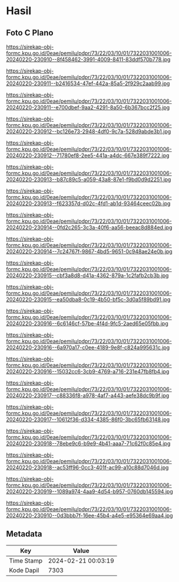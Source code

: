 # Hasil

## Foto C Plano

https://sirekap-obj-formc.kpu.go.id/0eae/pemilu/pdpr/73/22/03/10/01/7322031001006-20240220-230910--8f458462-3991-4009-8411-83ddf570b778.jpg

https://sirekap-obj-formc.kpu.go.id/0eae/pemilu/pdpr/73/22/03/10/01/7322031001006-20240220-230911--b2416534-47ef-442a-85a5-2f929c2aab99.jpg

https://sirekap-obj-formc.kpu.go.id/0eae/pemilu/pdpr/73/22/03/10/01/7322031001006-20240220-230911--e700dbef-9aa2-4291-8a50-6b367bcc2f25.jpg

https://sirekap-obj-formc.kpu.go.id/0eae/pemilu/pdpr/73/22/03/10/01/7322031001006-20240220-230912--bc126e73-2948-4df0-9c7a-528d9abde3b1.jpg

https://sirekap-obj-formc.kpu.go.id/0eae/pemilu/pdpr/73/22/03/10/01/7322031001006-20240220-230912--71780ef8-2ee5-441a-a4dc-667e389f7222.jpg

https://sirekap-obj-formc.kpu.go.id/0eae/pemilu/pdpr/73/22/03/10/01/7322031001006-20240220-230913--b87c89c5-a059-43a8-87e1-f9bd0d9d2251.jpg

https://sirekap-obj-formc.kpu.go.id/0eae/pemilu/pdpr/73/22/03/10/01/7322031001006-20240220-230913--f623357d-d02c-4fd1-ab1d-93464ceec02b.jpg

https://sirekap-obj-formc.kpu.go.id/0eae/pemilu/pdpr/73/22/03/10/01/7322031001006-20240220-230914--0fd2c265-3c3a-40f6-aa56-beeac8d884ed.jpg

https://sirekap-obj-formc.kpu.go.id/0eae/pemilu/pdpr/73/22/03/10/01/7322031001006-20240220-230914--7c24767f-9867-4bd5-9651-0c948ae24e0b.jpg

https://sirekap-obj-formc.kpu.go.id/0eae/pemilu/pdpr/73/22/03/10/01/7322031001006-20240220-230915--cbf3a8d8-d41a-4362-879a-1c2fafb2cb3b.jpg

https://sirekap-obj-formc.kpu.go.id/0eae/pemilu/pdpr/73/22/03/10/01/7322031001006-20240220-230915--ea50dba8-0c19-4b50-bf5c-3d0a5f89bd91.jpg

https://sirekap-obj-formc.kpu.go.id/0eae/pemilu/pdpr/73/22/03/10/01/7322031001006-20240220-230916--6c6146cf-57be-4f4d-9fc5-2aed65e05fbb.jpg

https://sirekap-obj-formc.kpu.go.id/0eae/pemilu/pdpr/73/22/03/10/01/7322031001006-20240220-230916--6a970a17-c0ee-4189-9e8f-c824a995631c.jpg

https://sirekap-obj-formc.kpu.go.id/0eae/pemilu/pdpr/73/22/03/10/01/7322031001006-20240220-230916--15032cc6-3cb9-4769-a716-231e47fb8fb4.jpg

https://sirekap-obj-formc.kpu.go.id/0eae/pemilu/pdpr/73/22/03/10/01/7322031001006-20240220-230917--c88336f8-a978-4af7-a443-aefe38dc9b9f.jpg

https://sirekap-obj-formc.kpu.go.id/0eae/pemilu/pdpr/73/22/03/10/01/7322031001006-20240220-230917--10612f36-d334-4385-86f0-3bc65fb63148.jpg

https://sirekap-obj-formc.kpu.go.id/0eae/pemilu/pdpr/73/22/03/10/01/7322031001006-20240220-230918--78ebe9c6-b9e9-4b41-aaa7-71c62f0c85e4.jpg

https://sirekap-obj-formc.kpu.go.id/0eae/pemilu/pdpr/73/22/03/10/01/7322031001006-20240220-230918--ac53ff96-0cc3-401f-ac99-a10c88d7046d.jpg

https://sirekap-obj-formc.kpu.go.id/0eae/pemilu/pdpr/73/22/03/10/01/7322031001006-20240220-230919--1089a974-4aa9-4d54-b957-0760db145594.jpg

https://sirekap-obj-formc.kpu.go.id/0eae/pemilu/pdpr/73/22/03/10/01/7322031001006-20240220-230910--0d3bbb7f-16ee-45b4-a4e5-e95364e69aa4.jpg


## Metadata

| Key        | Value               |
| ---------- | ------------------- |
| Time Stamp | 2024-02-21 00:03:19 |
| Kode Dapil | 7303                |



